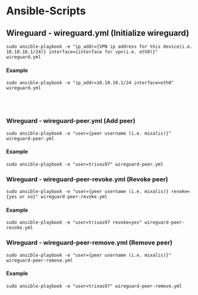 # Ansible-Scripts

## Wireguard - wireguard.yml (Initialize wireguard)
```
sudo ansible-playbook -e "ip_addr={VPN ip address for this device(i.e. 10.10.10.1/24)} interface={interface for vpn(i.e. eth0)}" wireguard.yml
```
#### Example
```
sudo ansible-playbook -e "ip_addr=10.10.10.1/24 interface=eth0" wireguard.yml
```
<br />
<br />

### Wireguard - wireguard-peer.yml (Add peer)
```
sudo ansible-playbook -e "user={peer username (i.e. mixalis)}" wireguard-peer.yml
```
#### Example
```
sudo ansible-playbook -e "user=trixas97" wireguard-peer.yml
```


### Wireguard - wireguard-peer-revoke.yml (Revoke peer)
```
sudo ansible-playbook -e "user={peer username (i.e. mixalis)} revoke={yes or no}" wireguard-peer-revoke.yml
```
#### Example
```
sudo ansible-playbook -e "user=trixas97 revoke=yes" wireguard-peer-revoke.yml
```


### Wireguard - wireguard-peer-remove.yml (Remove peer)
```
sudo ansible-playbook -e "user={peer username (i.e. mixalis)}" wireguard-peer-remove.yml
```
#### Example
```
sudo ansible-playbook -e "user=trixas97" wireguard-peer-remove.yml
```

